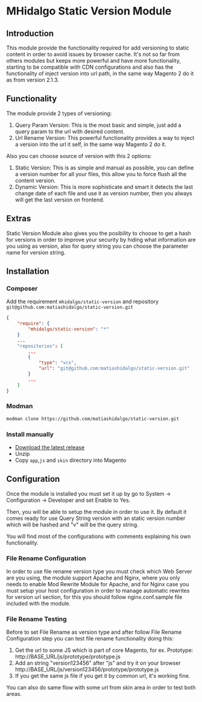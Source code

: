 # MHidalgo Static Version Module

## Introduction
This module provide the functionality required for add versioning 
to static content in order to avoid issues by browser cache. 
It's not so far from others modules but keeps 
more powerful and have more functionality, starting to be compatible
with CDN configurations and also has the functionality of inject version
into url path, in the same way Magento 2 do it as from version 2.1.3.

## Functionality
The module provide 2 types of versioning:
1. Query Param Version: This is the most basic and simple,
                        just add a query param to the url with desired content.
2. Url Rename Version: This powerful functionality provides a way to inject a 
version into the url it self, in the same way Magento 2 do it.

Also you can choose source of version with this 2 options:
1. Static Version: This is as simple and manual as possible, you can define a version number
for all your files, this allow you to force flush all the content version.
2. Dynamic Version: This is more sophisticate and smart
                    it detects the last change date of each file and use it as version number, 
                    then you always will get the last version on frontend.

## Extras
Static Version Module also gives you the posibility to choose to get a hash
for versions in order to improve your security by hiding what information are 
you using as version, also for query string you can choose the parameter name for 
version string.

## Installation
### Composer
Add the requirement `mhidalgo/static-version` and repository `git@github.com:matiashidalgo/static-version.git`
```json
{
    "require": {
        "mhidalgo/static-version": "*"
    }
    ...
    "repositories": [
        ...
        {
            "type": "vcs",
            "url": "git@github.com:matiashidalgo/static-version.git"
        }
        ...
    ]
}
```

### Modman
```bash
modman clone https://github.com/matiashidalgo/static-version.git
```

### Install manually
  * [Download the latest release](https://github.com/matiashidalgo/static-version/releases/latest)
  * Unzip
  * Copy `app`,`js` and `skin` directory into Magento
  
## Configuration
Once the module is installed you must set it up by go to System -> Configuration -> Developer and set Enable to Yes.

Then, you will be able to setup the module in order to use it. By default it comes ready for use Query String version
with an static version number which will be hashed and "v" will be the query string.

You will find most of the configurations with comments explaining his own functionality.

### File Rename Configuration
In order to use file rename version type you must check which Web Server are you using, 
the module support Apache and Nginx, where you only needs to enable Mod Rewrite Module 
for Apache, and for Nginx case you must setup your host configuration in order to manage
 automatic rewrites for version url section, for this you should follow nginx.conf.sample file
 included with the module.
 
### File Rename Testing
Before to set File Rename as version type and after follow File Rename Configuration step you can test
file rename functionality doing this:

1. Get the url to some JS which is part of core Magento, for ex. Prototype:
http://BASE_URL/js/prototype/prototype.js
2. Add an string "version123456" after "js" and try it on your browser
http://BASE_URL/js/version123456/prototype/prototype.js
3. If you get the same js file if you get it by common url, it's working fine.
 
You can also do same flow with some url from skin area in order to test both areas.
